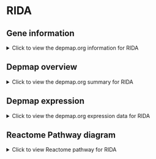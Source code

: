 <h1>RIDA</h1>

<h2>Gene information</h2>
<details>
  <summary>Click to view the depmap.org information for RIDA</summary>
  <iframe src="https://depmap.org/portal/gene/RIDA?tab=about" style="border:none;width:100%;height:800px"></iframe>
</details>

<h2>Depmap overview</h2>
<details>
  <summary>Click to view the depmap.org summary for RIDA</summary>
  <iframe src="https://depmap.org/portal/gene/RIDA?tab=overview" style="border:none;width:100%;height:800px"></iframe>
</details>

<h2>Depmap expression</h2>
<details>
  <summary>Click to view the depmap.org expression data for RIDA</summary>
  <iframe src="https://depmap.org/portal/gene/RIDA?tab=characterization" style="border:none;width:100%;height:800px"></iframe>
</details>



<h2>Reactome Pathway diagram</h2>
<details>
  <summary>Click to view Reactome pathway for RIDA</summary>
  <p>Threonine catabolism</p>
  <iframe src="https://reactome.org/PathwayBrowser/#/R-HSA-8849175" style="border:none;width:100%;height:800px"></iframe>
</details>




